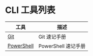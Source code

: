 # CLI 工具列表

| 工具 | 描述 |
|------|------|
| [Git](Git.md) | Git 速记手册 |
| [PowerShell](PowerShell.md) | PowerShell 速记手册 |
